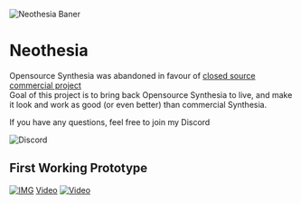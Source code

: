 ![Neothesia Baner](https://i.imgur.com/QfdMwMI.png)

# Neothesia
Opensource Synthesia was abandoned in favour of [closed source commercial project](https://www.synthesiagame.com/)  
Goal of this project is to bring back Opensource Synthesia to live, and make it look and work as good (or even better) than commercial Synthesia.

If you have any questions, feel free to join my Discord

<img alt="Discord" src="https://img.shields.io/discord/273176778946641920?logo=discord&style=for-the-badge">

## First Working Prototype
[![IMG](https://i.snag.gy/F8SCbv.jpg)](https://youtu.be/ReE9nVuMCSE)
[Video](https://youtu.be/ReE9nVuMCSE)
[![Video](https://i.imgur.com/t0IaVA1.png)](https://youtu.be/ReE9nVuMCSE)
